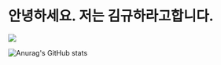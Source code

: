 # 안녕하세요. 저는 김규하라고합니다.

<img src="https://capsule-render.vercel.app/api?type=Waving&color=auto&height=200&section=header&text=KimGyuHa&Size=50&fontAlign=77&fontAlignY=30&animation=twinkling&desc=Back-end%20Developer&descAlign=85&descAlignY=55&fontColor=FFFFFF"/>

![Anurag's GitHub stats](https://github-readme-stats.vercel.app/api?username=my&show_icons=true&theme=aura)
